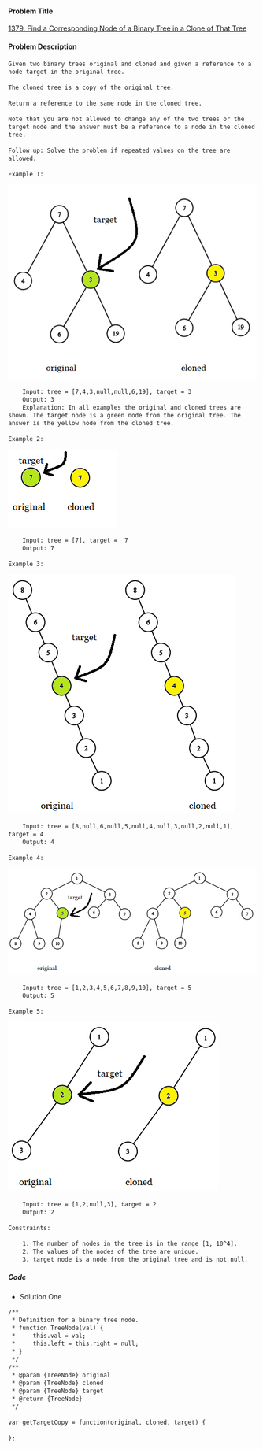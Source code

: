 #### Problem Title
[1379. Find a Corresponding Node of a Binary Tree in a Clone of That Tree](https://leetcode.com/problems/find-a-corresponding-node-of-a-binary-tree-in-a-clone-of-that-tree/)
#### Problem Description
```
Given two binary trees original and cloned and given a reference to a node target in the original tree.

The cloned tree is a copy of the original tree.

Return a reference to the same node in the cloned tree.

Note that you are not allowed to change any of the two trees or the target node and the answer must be a reference to a node in the cloned tree.

Follow up: Solve the problem if repeated values on the tree are allowed.
 
Example 1:
```
![1](../../assets/tree/2020-12-07/1.png)
```
    Input: tree = [7,4,3,null,null,6,19], target = 3
    Output: 3
    Explanation: In all examples the original and cloned trees are shown. The target node is a green node from the original tree. The answer is the yellow node from the cloned tree.

Example 2:
```
![1](../../assets/tree/2020-12-07/2.png)
```
    Input: tree = [7], target =  7
    Output: 7

Example 3:
```
![1](../../assets/tree/2020-12-07/3.png)
```
    Input: tree = [8,null,6,null,5,null,4,null,3,null,2,null,1], target = 4
    Output: 4

Example 4:
```
![1](../../assets/tree/2020-12-07/4.png)
```
    Input: tree = [1,2,3,4,5,6,7,8,9,10], target = 5
    Output: 5

Example 5:
```
![1](../../assets/tree/2020-12-07/5.png)
```
    Input: tree = [1,2,null,3], target = 2
    Output: 2

Constraints:

    1. The number of nodes in the tree is in the range [1, 10^4].
    2. The values of the nodes of the tree are unique.
    3. target node is a node from the original tree and is not null.
```

##### Code

- Solution One
```
/**
 * Definition for a binary tree node.
 * function TreeNode(val) {
 *     this.val = val;
 *     this.left = this.right = null;
 * }
 */
/**
 * @param {TreeNode} original
 * @param {TreeNode} cloned
 * @param {TreeNode} target
 * @return {TreeNode}
 */

var getTargetCopy = function(original, cloned, target) {
    
};
```
